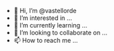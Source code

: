 - 👋 Hi, I’m @vastellorde
- 👀 I’m interested in ...
- 🌱 I’m currently learning ...
- 💞️ I’m looking to collaborate on ...
- 📫 How to reach me ...

<!---
vastellorde/vastellorde is a ✨ special ✨ repository because its `README.md` (this file) appears on your GitHub profile.
You can click the Preview link to take a look at your changes.
--->
